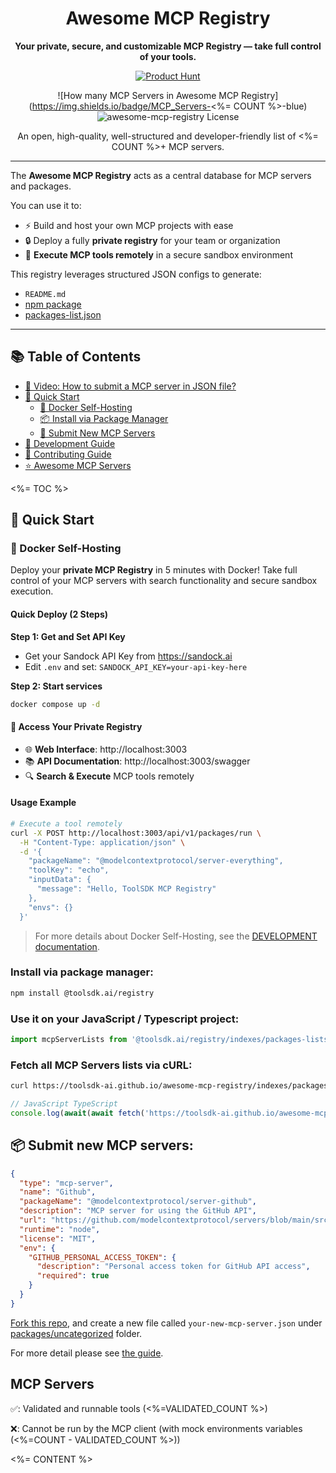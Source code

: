 <div align="center">

# Awesome MCP Registry

**Your private, secure, and customizable MCP Registry — take full control of your tools.**

[![Product Hunt](https://api.producthunt.com/widgets/embed-image/v1/top-post-badge.svg?post_id=997428&theme=light&period=daily)](https://www.producthunt.com/products/toolsdk-ai)

![How many MCP Servers in Awesome MCP Registry](https://img.shields.io/badge/MCP_Servers-<%= COUNT %>-blue)
![awesome-mcp-registry License](https://img.shields.io/badge/LICENSE-MIT-ff69b4)

An open, high-quality, well-structured and developer-friendly list of <%= COUNT %>+ MCP servers.

---

</div>

The **Awesome MCP Registry** acts as a central database for MCP servers and packages.  

You can use it to:

- ⚡ Build and host your own MCP projects with ease  
- 🔒 Deploy a fully **private registry** for your team or organization  
- 🚀 **Execute MCP tools remotely** in a secure sandbox environment  

This registry leverages structured JSON configs to generate:  

- `README.md`  
- [npm package](https://www.npmjs.com/package/@toolsdk.ai/registry)  
- [packages-list.json](https://toolsdk-ai.github.io/awesome-mcp-registry/indexes/packages-list.json)  

---

## 📚 Table of Contents

- [🎥 Video: How to submit a MCP server in JSON file?](https://www.youtube.com/watch?v=J_oaDtCoVVo)
- [🚀 Quick Start](#quick-start)
  - [🐳 Docker Self-Hosting](#-docker-self-hosting)
  - [📦 Install via Package Manager](#install-via-package-manager)
  - [📄 Submit New MCP Servers](#submit-new-mcp-servers)
- [📖 Development Guide](./docs/DEVELOPMENT.md)
- [🤝 Contributing Guide](./docs/guide.md)
- [⭐ Awesome MCP Servers](#mcp-servers)

<%= TOC %>

<a id="quick-start"></a>

## 🚀 Quick Start

### 🐳 Docker Self-Hosting

Deploy your **private MCP Registry** in 5 minutes with Docker! Take full control of your MCP servers with search functionality and secure sandbox execution.

#### Quick Deploy (2 Steps)

**Step 1: Get and Set API Key**

- Get your Sandock API Key from https://sandock.ai
- Edit `.env` and set: `SANDOCK_API_KEY=your-api-key-here`

**Step 2: Start services**

```bash
docker compose up -d
```

#### 🎉 Access Your Private Registry

- 🌐 **Web Interface**: http://localhost:3003
- 📚 **API Documentation**: http://localhost:3003/swagger  
- 🔍 **Search & Execute** MCP tools remotely

#### Usage Example

```bash
# Execute a tool remotely
curl -X POST http://localhost:3003/api/v1/packages/run \
  -H "Content-Type: application/json" \
  -d '{
    "packageName": "@modelcontextprotocol/server-everything",
    "toolKey": "echo",
    "inputData": {
      "message": "Hello, ToolSDK MCP Registry"
    },
    "envs": {}
  }'
```

> For more details about Docker Self-Hosting, see the [DEVELOPMENT documentation](./docs/DEVELOPMENT.md#4--quick-start-with-docker).

<a id="install-via-package-manager"></a>

### Install via package manager:

```bash
npm install @toolsdk.ai/registry
```

### Use it on your JavaScript / Typescript project:

```ts
import mcpServerLists from '@toolsdk.ai/registry/indexes/packages-lists.json';
```

### Fetch all MCP Servers lists via cURL:

```bash
curl https://toolsdk-ai.github.io/awesome-mcp-registry/indexes/packages-list.json
```

```ts
// JavaScript TypeScript
console.log(await(await fetch('https://toolsdk-ai.github.io/awesome-mcp-registry/indexes/packages-list.json')).json());
```

<a id="submit-new-mcp-servers"></a>

## 📦 Submit new MCP servers:

```json
{
  "type": "mcp-server",
  "name": "Github",
  "packageName": "@modelcontextprotocol/server-github",
  "description": "MCP server for using the GitHub API",
  "url": "https://github.com/modelcontextprotocol/servers/blob/main/src/github",
  "runtime": "node",
  "license": "MIT",
  "env": {
    "GITHUB_PERSONAL_ACCESS_TOKEN": {
      "description": "Personal access token for GitHub API access",
      "required": true
    }
  }
}
```

[Fork this repo](https://github.com/toolsdk-ai/awesome-mcp-registry/fork), and create a new file called `your-new-mcp-server.json` under [packages/uncategorized](./packages/uncategorized) folder.

For more detail please see [the guide](./docs/guide.md).

<a id="mcp-servers"></a>

## MCP Servers

✅: Validated and runnable tools (<%=VALIDATED_COUNT %>)

❌: Cannot be run by the MCP client (with mock environments variables (<%=COUNT - VALIDATED_COUNT %>))

<%= CONTENT %>
